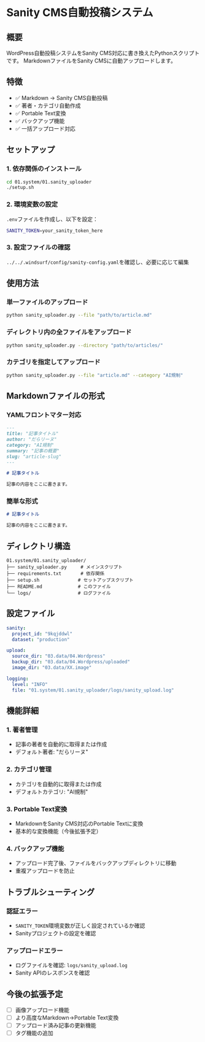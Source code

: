 # Sanity CMS自動投稿システム

## 概要
WordPress自動投稿システムをSanity CMS対応に書き換えたPythonスクリプトです。
MarkdownファイルをSanity CMSに自動アップロードします。

## 特徴
- ✅ Markdown → Sanity CMS自動投稿
- ✅ 著者・カテゴリ自動作成
- ✅ Portable Text変換
- ✅ バックアップ機能
- ✅ 一括アップロード対応

## セットアップ

### 1. 依存関係のインストール
```bash
cd 01.system/01.sanity_uploader
./setup.sh
```

### 2. 環境変数の設定
`.env`ファイルを作成し、以下を設定：
```bash
SANITY_TOKEN=your_sanity_token_here
```

### 3. 設定ファイルの確認
`../../.windsurf/config/sanity-config.yaml`を確認し、必要に応じて編集

## 使用方法

### 単一ファイルのアップロード
```bash
python sanity_uploader.py --file "path/to/article.md"
```

### ディレクトリ内の全ファイルをアップロード
```bash
python sanity_uploader.py --directory "path/to/articles/"
```

### カテゴリを指定してアップロード
```bash
python sanity_uploader.py --file "article.md" --category "AI規制"
```

## Markdownファイルの形式

### YAMLフロントマター対応
```markdown
---
title: "記事タイトル"
author: "だらリーヌ"
category: "AI規制"
summary: "記事の概要"
slug: "article-slug"
---

# 記事タイトル

記事の内容をここに書きます。
```

### 簡単な形式
```markdown
# 記事タイトル

記事の内容をここに書きます。
```

## ディレクトリ構造
```
01.system/01.sanity_uploader/
├── sanity_uploader.py     # メインスクリプト
├── requirements.txt       # 依存関係
├── setup.sh              # セットアップスクリプト
├── README.md             # このファイル
└── logs/                 # ログファイル
```

## 設定ファイル
```yaml
sanity:
  project_id: "9kqjddwl"
  dataset: "production"

upload:
  source_dir: "03.data/04.Wordpress"
  backup_dir: "03.data/04.Wordpress/uploaded"
  image_dir: "03.data/XX.image"

logging:
  level: "INFO"
  file: "01.system/01.sanity_uploader/logs/sanity_upload.log"
```

## 機能詳細

### 1. 著者管理
- 記事の著者を自動的に取得または作成
- デフォルト著者: "だらリーヌ"

### 2. カテゴリ管理
- カテゴリを自動的に取得または作成
- デフォルトカテゴリ: "AI規制"

### 3. Portable Text変換
- MarkdownをSanity CMS対応のPortable Textに変換
- 基本的な変換機能（今後拡張予定）

### 4. バックアップ機能
- アップロード完了後、ファイルをバックアップディレクトリに移動
- 重複アップロードを防止

## トラブルシューティング

### 認証エラー
- `SANITY_TOKEN`環境変数が正しく設定されているか確認
- Sanityプロジェクトの設定を確認

### アップロードエラー
- ログファイルを確認: `logs/sanity_upload.log`
- Sanity APIのレスポンスを確認

## 今後の拡張予定
- [ ] 画像アップロード機能
- [ ] より高度なMarkdown→Portable Text変換
- [ ] アップロード済み記事の更新機能
- [ ] タグ機能の追加